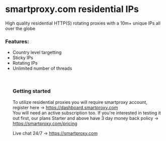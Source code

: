 # smartproxy.com residential IPs

High quality residential HTTP(S) rotating proxies with a 10m+ unique IPs all over the globe

<h3>Features:</h3>
<ul><li>Country level targetting
<li>Sticky IPs
<li>Rotating IPs
<li>Unlimited number of threads

<br><h3> Getting started</h3>
To utilize residential proxies you will require smartproxy account, register here -> https://dashboard.smartproxy.com
<br>You will need an active subscription too. If you're interested in testing it out first, our plans Starter and above have 3 day money back policy -> https://smartproxy.com/pricing

Live chat 24/7 -> https://smartproxy.com
